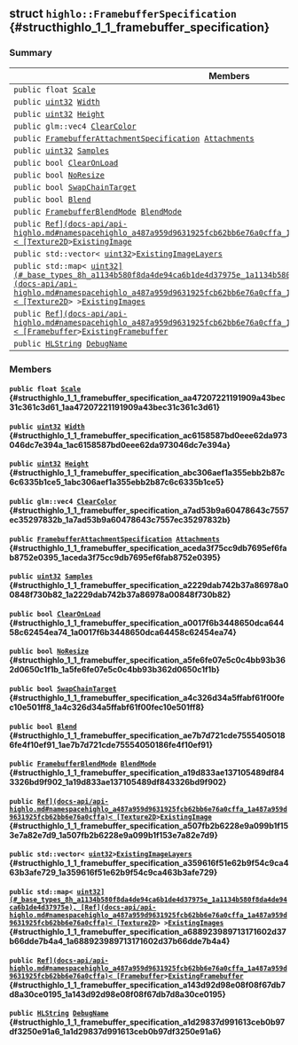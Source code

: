 ## struct `highlo::FramebufferSpecification` {#structhighlo_1_1_framebuffer_specification}

### Summary

 Members                        | Descriptions                                
--------------------------------|---------------------------------------------
`public float `[`Scale`](#structhighlo_1_1_framebuffer_specification_aa47207221191909a43bec31c361c3d61_1aa47207221191909a43bec31c361c3d61) | 
`public `[`uint32`](#_base_types_8h_a1134b580f8da4de94ca6b1de4d37975e_1a1134b580f8da4de94ca6b1de4d37975e)` `[`Width`](#structhighlo_1_1_framebuffer_specification_ac6158587bd0eee62da973046dc7e394a_1ac6158587bd0eee62da973046dc7e394a) | 
`public `[`uint32`](#_base_types_8h_a1134b580f8da4de94ca6b1de4d37975e_1a1134b580f8da4de94ca6b1de4d37975e)` `[`Height`](#structhighlo_1_1_framebuffer_specification_abc306aef1a355ebb2b87c6c6335b1ce5_1abc306aef1a355ebb2b87c6c6335b1ce5) | 
`public glm::vec4 `[`ClearColor`](#structhighlo_1_1_framebuffer_specification_a7ad53b9a60478643c7557ec35297832b_1a7ad53b9a60478643c7557ec35297832b) | 
`public `[`FramebufferAttachmentSpecification`](docs-api/api-highlo--FramebufferAttachmentSpecification.md#structhighlo_1_1_framebuffer_attachment_specification)` `[`Attachments`](#structhighlo_1_1_framebuffer_specification_aceda3f75cc9db7695ef6fab8752e0395_1aceda3f75cc9db7695ef6fab8752e0395) | 
`public `[`uint32`](#_base_types_8h_a1134b580f8da4de94ca6b1de4d37975e_1a1134b580f8da4de94ca6b1de4d37975e)` `[`Samples`](#structhighlo_1_1_framebuffer_specification_a2229dab742b37a86978a00848f730b82_1a2229dab742b37a86978a00848f730b82) | 
`public bool `[`ClearOnLoad`](#structhighlo_1_1_framebuffer_specification_a0017f6b3448650dca64458c62454ea74_1a0017f6b3448650dca64458c62454ea74) | 
`public bool `[`NoResize`](#structhighlo_1_1_framebuffer_specification_a5fe6fe07e5c0c4bb93b362d0650c1f1b_1a5fe6fe07e5c0c4bb93b362d0650c1f1b) | 
`public bool `[`SwapChainTarget`](#structhighlo_1_1_framebuffer_specification_a4c326d34a5ffabf61f00fec10e501ff8_1a4c326d34a5ffabf61f00fec10e501ff8) | 
`public bool `[`Blend`](#structhighlo_1_1_framebuffer_specification_ae7b7d721cde75554050186fe4f10ef91_1ae7b7d721cde75554050186fe4f10ef91) | 
`public `[`FramebufferBlendMode`](docs-api/api-highlo.md#namespacehighlo_ac957b887a2abf09fc8c98114cbf80304_1ac957b887a2abf09fc8c98114cbf80304)` `[`BlendMode`](#structhighlo_1_1_framebuffer_specification_a19d833ae137105489df843326bd9f902_1a19d833ae137105489df843326bd9f902) | 
`public `[`Ref](docs-api/api-highlo.md#namespacehighlo_a487a959d9631925fcb62bb6e76a0cffa_1a487a959d9631925fcb62bb6e76a0cffa)< [Texture2D`](docs-api/api-highlo--Texture2D.md#classhighlo_1_1_texture2_d)` > `[`ExistingImage`](#structhighlo_1_1_framebuffer_specification_a507fb2b6228e9a099b1f153e7a82e7d9_1a507fb2b6228e9a099b1f153e7a82e7d9) | 
`public std::vector< `[`uint32`](#_base_types_8h_a1134b580f8da4de94ca6b1de4d37975e_1a1134b580f8da4de94ca6b1de4d37975e)` > `[`ExistingImageLayers`](#structhighlo_1_1_framebuffer_specification_a359616f51e62b9f54c9ca463b3afe729_1a359616f51e62b9f54c9ca463b3afe729) | 
`public std::map< `[`uint32](#_base_types_8h_a1134b580f8da4de94ca6b1de4d37975e_1a1134b580f8da4de94ca6b1de4d37975e), [Ref](docs-api/api-highlo.md#namespacehighlo_a487a959d9631925fcb62bb6e76a0cffa_1a487a959d9631925fcb62bb6e76a0cffa)< [Texture2D`](docs-api/api-highlo--Texture2D.md#classhighlo_1_1_texture2_d)` > > `[`ExistingImages`](#structhighlo_1_1_framebuffer_specification_a688923989713171602d37b66dde7b4a4_1a688923989713171602d37b66dde7b4a4) | 
`public `[`Ref](docs-api/api-highlo.md#namespacehighlo_a487a959d9631925fcb62bb6e76a0cffa_1a487a959d9631925fcb62bb6e76a0cffa)< [Framebuffer`](docs-api/api-highlo--Framebuffer.md#classhighlo_1_1_framebuffer)` > `[`ExistingFramebuffer`](#structhighlo_1_1_framebuffer_specification_a143d92d98e08f08f67db7d8a30ce0195_1a143d92d98e08f08f67db7d8a30ce0195) | 
`public `[`HLString`](docs-api/api-highlo.md#namespacehighlo_aae9b5b2474b992680f5555779f4bd538_1aae9b5b2474b992680f5555779f4bd538)` `[`DebugName`](#structhighlo_1_1_framebuffer_specification_a1d29837d991613ceb0b97df3250e91a6_1a1d29837d991613ceb0b97df3250e91a6) | 

### Members

#### `public float `[`Scale`](#structhighlo_1_1_framebuffer_specification_aa47207221191909a43bec31c361c3d61_1aa47207221191909a43bec31c361c3d61) {#structhighlo_1_1_framebuffer_specification_aa47207221191909a43bec31c361c3d61_1aa47207221191909a43bec31c361c3d61}

#### `public `[`uint32`](#_base_types_8h_a1134b580f8da4de94ca6b1de4d37975e_1a1134b580f8da4de94ca6b1de4d37975e)` `[`Width`](#structhighlo_1_1_framebuffer_specification_ac6158587bd0eee62da973046dc7e394a_1ac6158587bd0eee62da973046dc7e394a) {#structhighlo_1_1_framebuffer_specification_ac6158587bd0eee62da973046dc7e394a_1ac6158587bd0eee62da973046dc7e394a}

#### `public `[`uint32`](#_base_types_8h_a1134b580f8da4de94ca6b1de4d37975e_1a1134b580f8da4de94ca6b1de4d37975e)` `[`Height`](#structhighlo_1_1_framebuffer_specification_abc306aef1a355ebb2b87c6c6335b1ce5_1abc306aef1a355ebb2b87c6c6335b1ce5) {#structhighlo_1_1_framebuffer_specification_abc306aef1a355ebb2b87c6c6335b1ce5_1abc306aef1a355ebb2b87c6c6335b1ce5}

#### `public glm::vec4 `[`ClearColor`](#structhighlo_1_1_framebuffer_specification_a7ad53b9a60478643c7557ec35297832b_1a7ad53b9a60478643c7557ec35297832b) {#structhighlo_1_1_framebuffer_specification_a7ad53b9a60478643c7557ec35297832b_1a7ad53b9a60478643c7557ec35297832b}

#### `public `[`FramebufferAttachmentSpecification`](docs-api/api-highlo--FramebufferAttachmentSpecification.md#structhighlo_1_1_framebuffer_attachment_specification)` `[`Attachments`](#structhighlo_1_1_framebuffer_specification_aceda3f75cc9db7695ef6fab8752e0395_1aceda3f75cc9db7695ef6fab8752e0395) {#structhighlo_1_1_framebuffer_specification_aceda3f75cc9db7695ef6fab8752e0395_1aceda3f75cc9db7695ef6fab8752e0395}

#### `public `[`uint32`](#_base_types_8h_a1134b580f8da4de94ca6b1de4d37975e_1a1134b580f8da4de94ca6b1de4d37975e)` `[`Samples`](#structhighlo_1_1_framebuffer_specification_a2229dab742b37a86978a00848f730b82_1a2229dab742b37a86978a00848f730b82) {#structhighlo_1_1_framebuffer_specification_a2229dab742b37a86978a00848f730b82_1a2229dab742b37a86978a00848f730b82}

#### `public bool `[`ClearOnLoad`](#structhighlo_1_1_framebuffer_specification_a0017f6b3448650dca64458c62454ea74_1a0017f6b3448650dca64458c62454ea74) {#structhighlo_1_1_framebuffer_specification_a0017f6b3448650dca64458c62454ea74_1a0017f6b3448650dca64458c62454ea74}

#### `public bool `[`NoResize`](#structhighlo_1_1_framebuffer_specification_a5fe6fe07e5c0c4bb93b362d0650c1f1b_1a5fe6fe07e5c0c4bb93b362d0650c1f1b) {#structhighlo_1_1_framebuffer_specification_a5fe6fe07e5c0c4bb93b362d0650c1f1b_1a5fe6fe07e5c0c4bb93b362d0650c1f1b}

#### `public bool `[`SwapChainTarget`](#structhighlo_1_1_framebuffer_specification_a4c326d34a5ffabf61f00fec10e501ff8_1a4c326d34a5ffabf61f00fec10e501ff8) {#structhighlo_1_1_framebuffer_specification_a4c326d34a5ffabf61f00fec10e501ff8_1a4c326d34a5ffabf61f00fec10e501ff8}

#### `public bool `[`Blend`](#structhighlo_1_1_framebuffer_specification_ae7b7d721cde75554050186fe4f10ef91_1ae7b7d721cde75554050186fe4f10ef91) {#structhighlo_1_1_framebuffer_specification_ae7b7d721cde75554050186fe4f10ef91_1ae7b7d721cde75554050186fe4f10ef91}

#### `public `[`FramebufferBlendMode`](docs-api/api-highlo.md#namespacehighlo_ac957b887a2abf09fc8c98114cbf80304_1ac957b887a2abf09fc8c98114cbf80304)` `[`BlendMode`](#structhighlo_1_1_framebuffer_specification_a19d833ae137105489df843326bd9f902_1a19d833ae137105489df843326bd9f902) {#structhighlo_1_1_framebuffer_specification_a19d833ae137105489df843326bd9f902_1a19d833ae137105489df843326bd9f902}

#### `public `[`Ref](docs-api/api-highlo.md#namespacehighlo_a487a959d9631925fcb62bb6e76a0cffa_1a487a959d9631925fcb62bb6e76a0cffa)< [Texture2D`](docs-api/api-highlo--Texture2D.md#classhighlo_1_1_texture2_d)` > `[`ExistingImage`](#structhighlo_1_1_framebuffer_specification_a507fb2b6228e9a099b1f153e7a82e7d9_1a507fb2b6228e9a099b1f153e7a82e7d9) {#structhighlo_1_1_framebuffer_specification_a507fb2b6228e9a099b1f153e7a82e7d9_1a507fb2b6228e9a099b1f153e7a82e7d9}

#### `public std::vector< `[`uint32`](#_base_types_8h_a1134b580f8da4de94ca6b1de4d37975e_1a1134b580f8da4de94ca6b1de4d37975e)` > `[`ExistingImageLayers`](#structhighlo_1_1_framebuffer_specification_a359616f51e62b9f54c9ca463b3afe729_1a359616f51e62b9f54c9ca463b3afe729) {#structhighlo_1_1_framebuffer_specification_a359616f51e62b9f54c9ca463b3afe729_1a359616f51e62b9f54c9ca463b3afe729}

#### `public std::map< `[`uint32](#_base_types_8h_a1134b580f8da4de94ca6b1de4d37975e_1a1134b580f8da4de94ca6b1de4d37975e), [Ref](docs-api/api-highlo.md#namespacehighlo_a487a959d9631925fcb62bb6e76a0cffa_1a487a959d9631925fcb62bb6e76a0cffa)< [Texture2D`](docs-api/api-highlo--Texture2D.md#classhighlo_1_1_texture2_d)` > > `[`ExistingImages`](#structhighlo_1_1_framebuffer_specification_a688923989713171602d37b66dde7b4a4_1a688923989713171602d37b66dde7b4a4) {#structhighlo_1_1_framebuffer_specification_a688923989713171602d37b66dde7b4a4_1a688923989713171602d37b66dde7b4a4}

#### `public `[`Ref](docs-api/api-highlo.md#namespacehighlo_a487a959d9631925fcb62bb6e76a0cffa_1a487a959d9631925fcb62bb6e76a0cffa)< [Framebuffer`](docs-api/api-highlo--Framebuffer.md#classhighlo_1_1_framebuffer)` > `[`ExistingFramebuffer`](#structhighlo_1_1_framebuffer_specification_a143d92d98e08f08f67db7d8a30ce0195_1a143d92d98e08f08f67db7d8a30ce0195) {#structhighlo_1_1_framebuffer_specification_a143d92d98e08f08f67db7d8a30ce0195_1a143d92d98e08f08f67db7d8a30ce0195}

#### `public `[`HLString`](docs-api/api-highlo.md#namespacehighlo_aae9b5b2474b992680f5555779f4bd538_1aae9b5b2474b992680f5555779f4bd538)` `[`DebugName`](#structhighlo_1_1_framebuffer_specification_a1d29837d991613ceb0b97df3250e91a6_1a1d29837d991613ceb0b97df3250e91a6) {#structhighlo_1_1_framebuffer_specification_a1d29837d991613ceb0b97df3250e91a6_1a1d29837d991613ceb0b97df3250e91a6}

